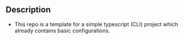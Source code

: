 ## Description

- This repo is a template for a simple typescript (CLI) project which already contains basic configurations.
